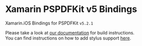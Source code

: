 Xamarin PSPDFKit v5 Bindings
============================

Xamarin.iOS Bindings for PSPDFKit `v5.2.1`

Please take a look at [our documentation](https://pspdfkit.com/guides/ios/current/other-languages/xamarin) for build instructions.  
You can find instructions on how to add stylus support [here](https://pspdfkit.com/guides/ios/current/other-languages/xamarin-stylus-support).
